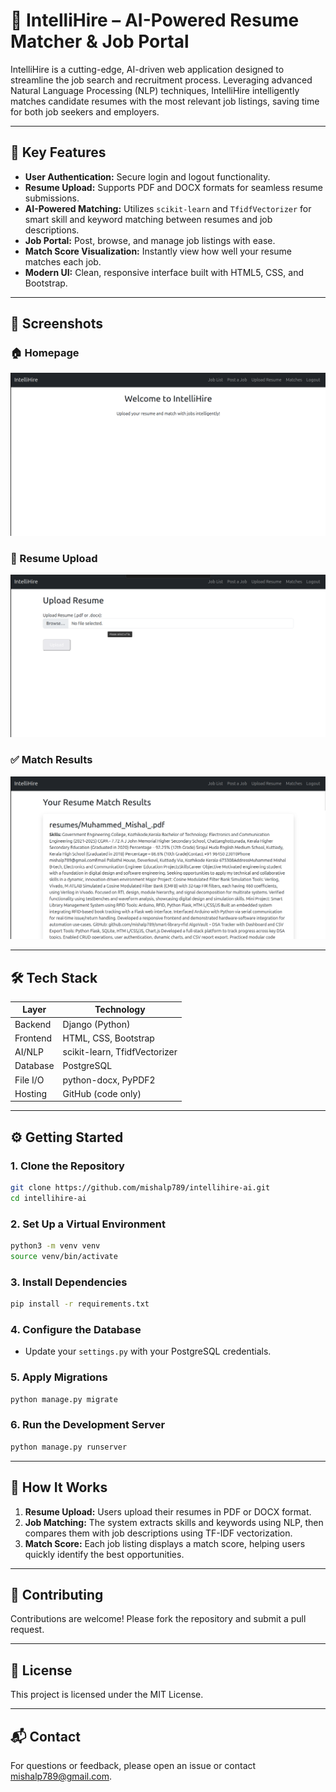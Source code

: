 # 🚀 IntelliHire – AI-Powered Resume Matcher & Job Portal

IntelliHire is a cutting-edge, AI-driven web application designed to streamline the job search and recruitment process. Leveraging advanced Natural Language Processing (NLP) techniques, IntelliHire intelligently matches candidate resumes with the most relevant job listings, saving time for both job seekers and employers.

---

## 🌟 Key Features

- **User Authentication:** Secure login and logout functionality.
- **Resume Upload:** Supports PDF and DOCX formats for seamless resume submissions.
- **AI-Powered Matching:** Utilizes `scikit-learn` and `TfidfVectorizer` for smart skill and keyword matching between resumes and job descriptions.
- **Job Portal:** Post, browse, and manage job listings with ease.
- **Match Score Visualization:** Instantly view how well your resume matches each job.
- **Modern UI:** Clean, responsive interface built with HTML5, CSS, and Bootstrap.

---

## 📸 Screenshots

### 🏠 Homepage
![Homepage Screenshot](assets/intellihire_homepage.png)

### 📂 Resume Upload
![Upload Resume](assets/upload_resume.png)

### ✅ Match Results
![Match Score](assets/match_score.png)

---

## 🛠️ Tech Stack

| Layer      | Technology                      |
|------------|---------------------------------|
| Backend    | Django (Python)                 |
| Frontend   | HTML, CSS, Bootstrap            |
| AI/NLP     | scikit-learn, TfidfVectorizer   |
| Database   | PostgreSQL                      |
| File I/O   | python-docx, PyPDF2             |
| Hosting    | GitHub (code only)              |

---

## ⚙️ Getting Started

### 1. Clone the Repository

```bash
git clone https://github.com/mishalp789/intellihire-ai.git
cd intellihire-ai
```

### 2. Set Up a Virtual Environment

```bash
python3 -m venv venv
source venv/bin/activate
```

### 3. Install Dependencies

```bash
pip install -r requirements.txt
```

### 4. Configure the Database

- Update your `settings.py` with your PostgreSQL credentials.

### 5. Apply Migrations

```bash
python manage.py migrate
```

### 6. Run the Development Server

```bash
python manage.py runserver
```

---

## 🤖 How It Works

1. **Resume Upload:** Users upload their resumes in PDF or DOCX format.
2. **Job Matching:** The system extracts skills and keywords using NLP, then compares them with job descriptions using TF-IDF vectorization.
3. **Match Score:** Each job listing displays a match score, helping users quickly identify the best opportunities.

---

## 🙌 Contributing

Contributions are welcome! Please fork the repository and submit a pull request.

---

## 📄 License

This project is licensed under the MIT License.

---

## 📬 Contact

For questions or feedback, please open an issue or contact [mishalp789@gmail.com](mailto:mishalp789@gmail.com).
